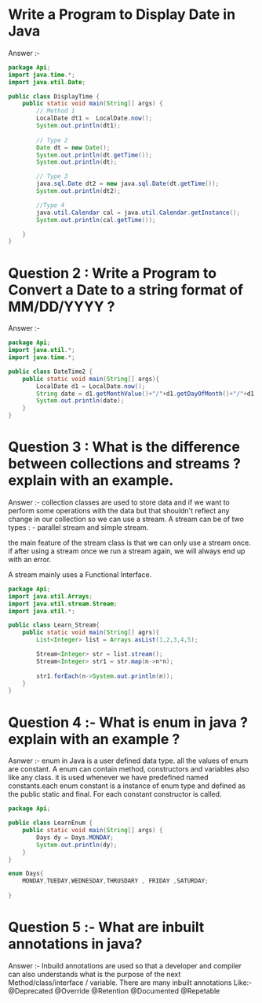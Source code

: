# Write a Program to Display Date in Java
Answer :- 

```java
package Api;
import java.time.*;
import java.util.Date;

public class DisplayTime {
    public static void main(String[] args) {
        // Method 1
        LocalDate dt1 =  LocalDate.now();
        System.out.println(dt1);
        
        // Type 2
        Date dt = new Date();
        System.out.println(dt.getTime());
        System.out.println(dt);

        // Type 3
        java.sql.Date dt2 = new java.sql.Date(dt.getTime());
        System.out.println(dt2);

        //Type 4
        java.util.Calendar cal = java.util.Calendar.getInstance();
        System.out.println(cal.getTime());

    }
}
```

# Question 2 : Write a Program to Convert a Date to a string format of MM/DD/YYYY ?
Answer :-
```java
package Api;
import java.util.*;
import java.time.*;

public class DateTime2 {
    public static void main(String[] args){
        LocalDate d1 = LocalDate.now();
        String date = d1.getMonthValue()+"/"+d1.getDayOfMonth()+"/"+d1.getYear()
        System.out.println(date);
    } 
}
```

# Question 3 : What is the difference between collections and streams ? explain with an example.
Answer :-  collection classes are used to store data and if we want to perform some operations with the data but that shouldn't reflect any change in our collection so we can use a stream.
A stream can be of two types : - parallel stream and simple stream.

the main feature of the stream class is that we can only use a stream once. if after using a stream once we run a stream again, we will always end up with an error.

A stream mainly uses a Functional Interface.

```java
package Api;
import java.util.Arrays;
import java.util.stream.Stream;
import java.util.*;

public class Learn_Stream{
    public static void main(String[] agrs){
        List<Integer> list = Arrays.asList(1,2,3,4,5);

        Stream<Integer> str = list.stream();
        Stream<Integer> str1 = str.map(n->n*n);
        
        str1.forEach(n->System.out.println(n));
    }
}
```

# Question 4 :- What is enum in java ? explain with an example ?
Asnwer :- enum in Java is a user defined data type. all the values of enum are constant. A enum can contain method, constructors and variables also like any class. it is used whenever we have predefined named constants.each enum constant is a instance of enum type and defined as the public static and final. For each constant constructor is called.

```java
package Api;

public class LearnEnum {
    public static void main(String[] args) {
        Days dy = Days.MONDAY;
        System.out.println(dy);
    }
}

enum Days{
    MONDAY,TUEDAY,WEDNESDAY,THRUSDARY , FRIDAY ,SATURDAY;
      
}
```

# Question 5 :- What are inbuilt annotations in java?
Answer :- Inbuild annotations are used so that a developer and compiler can also understands what is the purpose of the next Method/class/interface / variable.
There are many inbuilt annotations Like:-
@Deprecated
@Override
@Retention
@Documented
@Repetable